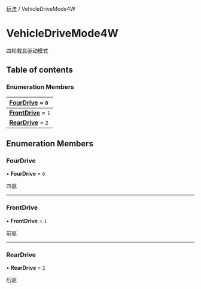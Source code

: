 [玩法](../groups/玩法.玩法.md) / VehicleDriveMode4W

# VehicleDriveMode4W <Badge type="tip" text="Enumeration" /> <Score text="VehicleDriveMode4W" />

四轮载具驱动模式

## Table of contents

### Enumeration Members <Score text="Enumeration" /> 
| **[FourDrive](mw.VehicleDriveMode4W.md#fourdrive)** = ``0``  |
| :----- |
| **[FrontDrive](mw.VehicleDriveMode4W.md#frontdrive)** = ``1`` |
| **[RearDrive](mw.VehicleDriveMode4W.md#reardrive)** = ``2`` |

## Enumeration Members

### FourDrive <Score text="FourDrive" /> 

• **FourDrive** = ``0``

四驱

___

### FrontDrive <Score text="FrontDrive" /> 

• **FrontDrive** = ``1``

前驱

___

### RearDrive <Score text="RearDrive" /> 

• **RearDrive** = ``2``

后驱
